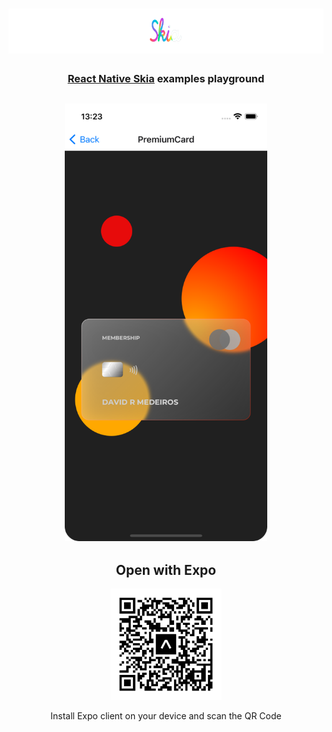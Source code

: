 <h1 align="center">
  <img alt="Skia logo" height="72" title="Skia" src=".github/logo.png" />
</h1>

<h3 align="center"><a target="_blank" href="https://shopify.github.io/react-native-skia/">React Native Skia</a> examples playground</h3>

<h2 align="center">
  <img height="700" src="./.github/skia.png">
</h2>

<h2 align="center">Open with Expo</h2>
<p align="center">
<a target="_blank" href="https://expo.dev/@ambegossi/rn-skia">
<img src="./.github/qrcode.png">
</a></p>
<p align="center">Install Expo client on your device and scan the QR Code</p>
